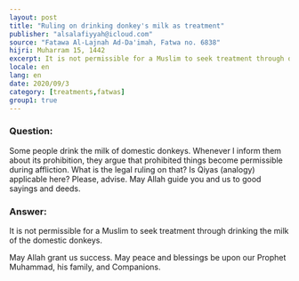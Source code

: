 ```yaml
---
layout: post
title: "Ruling on drinking donkey's milk as treatment"
publisher: "alsalafiyyah@icloud.com"
source: "Fatawa Al-Lajnah Ad-Da'imah, Fatwa no. 6838"
hijri: Muharram 15, 1442
excerpt: It is not permissible for a Muslim to seek treatment through drinking the milk of the domestic donkeys. 
locale: en
lang: en
date: 2020/09/3
category: [treatments,fatwas]
group1: true
---
```


### Question:
Some people drink the milk of domestic donkeys. Whenever I inform them about its prohibition, they argue that prohibited things become permissible during affliction. What is the legal ruling on that? Is Qiyas (analogy) applicable here? Please, advise. May Allah guide you and us to good sayings and deeds.

### Answer:
It is not permissible for a Muslim to seek treatment through drinking the milk of the domestic donkeys. 

May Allah grant us success. May peace and blessings be upon our Prophet Muhammad, his family, and Companions. 
